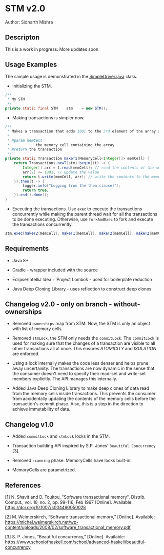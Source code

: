 # STM v2.0

Author: Sidharth Mishra


## Descripton

This is a work in progress. More updates soon.


## Usage Examples

The sample usage is demonstrated in the [SimpleDriver.java](./src/test/java/SimpleDriver.java) class.

* Initializing the STM.

```java
/**
 * My STM
 */
private static final STM    stm    = new STM();
```

* Making transactions is simpler now.

```java
/**
 * Makes a transaction that adds 1001 to the 3rd element of the array stored in a memory cell.
 * 
 * @param memCell
 *            the memory cell containing the array
 * @return the transaction
 */
private static Transaction makeT1(MemoryCell<Integer[]> memCell) {
    return Transactions.newT(stm).begin((t) -> {
        Integer[] arr = t.read(memCell); // read the contents of the memCell
        arr[2] += 1001; // update the value
        return t.write(memCell, arr); // write the contents to the memCell
    }).then(t -> {
        logger.info("Logging from the then clause!");
        return true;
    }).end().done();
}
```

* Executing the transactions. Use `exec` to execute the transactions concurrently while making the parent thread wait for all the transactions to be done executing. Otherwise, use `forkAndExec` to fork and execute the transactions concurrently.

```java
stm.exec(makeT2(memCell), makeT1(memCell), makeT2(memCell), makeT2(memCell));
```


## Requirements

* Java 8+

* Gradle - wrapper included with the source

* Eclipse/IntelliJ Idea + Project Lombok - used for boilerplate reduction

* Java Deep Cloning Library - uses reflection to construct deep clones


## Changelog v2.0 - only on branch - without-ownerships

* Removed `ownerships` map from STM. Now, the STM is only an object with list of memory cells.

* Removed `stmLock`, the STM only needs the `commitLock`. The `commitLock` is used for making sure that the changes of a transaction are visible to all other transactions all at once.
  This ensures *ATOMICITY* and *ISOLATION* are enforced.
  
* Using a lock internally makes the code less denser and helps prune away uncertainity. The transactions are now dynamic in the sense that the consumer doesn't need to specify their read-set and write-set members explicitly.
  The API manages this internally.
  
* Added Java Deep Cloning Library to make deep clones of data read from the memory cells inside transactions. This prevents the consumer from accidentally updating the contents of the memory cells before the transaction's commit phase.
  Also, this is a step in the direction to achieve immutability of data.


## Changelog v1.0
 
* Added `commitLock` and `stmLock` locks in the STM.

* Transaction building API inspired by S.P. Jones' `Beautiful Concurrency` [3].

* Removed `scanning` phase. MemoryCells have locks built-in.

* MemoryCells are parametrized.


## References

[1] N. Shavit and D. Touitou, "Software transactional memory", Distrib. Comput., vol. 10, no. 2, pp. 99-116, Feb 1997 [Online]. Available: https://doi.org/10.1007/s004460050028

[2] M. Weimerskirch, “Software transactional memory,” [Online]. Available: https://michel.weimerskirch.net/wp-content/uploads/2008/02/software_transactional_memory.pdf

[3] S. P. Jones, “Beautiful concurrency,” [Online]. Available: https://www.schoolofhaskell.com/school/advanced-haskell/beautiful-concurrency